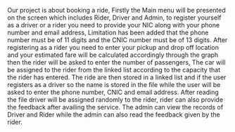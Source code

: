 <p>Our project is about booking a ride, Firstly the Main menu will be presented on the screen which
includes Rider, Driver and Admin, to register yourself as a driver or a rider you need to provide your NIC
along with your phone number and email address, Limitation has been added that the phone number
must be of 11 digits and the CNIC number must be of 13 digits. After registering as a rider you need to
enter your pickup and drop off location and your estimated fare will be calculated accordingly through
the graph then the rider will be asked to enter the number of passengers, The car will be assigned to the
rider from the linked list according to the capacity that the rider has entered. The ride are then stored in
a linked list and if the user registers as a driver so the name is stored in the file while the user will be
asked to enter the phone number, CNIC and email address. After reading the file driver will be assigned
randomly to the rider, rider can also provide the feedback after availing the service. The admin can view
the records of Driver and Rider while the admin can also read the feedback given by the rider.</p>
